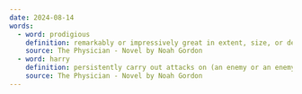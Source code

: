 ```yaml
---
date: 2024-08-14
words:
  - word: prodigious
    definition: remarkably or impressively great in extent, size, or degree.
    source: The Physician - Novel by Noah Gordon
  - word: harry
    definition: persistently carry out attacks on (an enemy or an enemy's territory).
    source: The Physician - Novel by Noah Gordon
---
```

